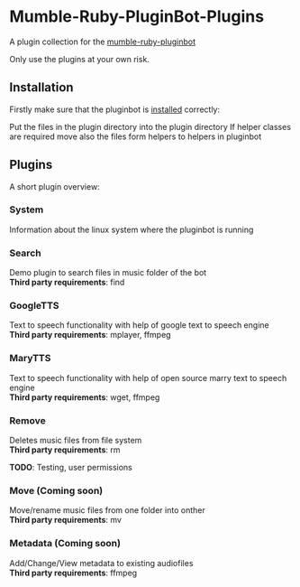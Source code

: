 # Mumble-Ruby-PluginBot-Plugins
A plugin collection for the [mumble-ruby-pluginbot](https://github.com/Shadowsith/mumble-ruby-pluginbot)

Only use the plugins at your own risk.

## Installation
Firstly make sure that the pluginbot is [installed](http://mumble-ruby-pluginbot.readthedocs.io/en/master/installation_howto.html) correctly: 

Put the files in the plugin directory into the plugin directory 
If helper classes are required move also the files form helpers to helpers in pluginbot

## Plugins
A short plugin overview:

### System
Information about the linux system where the pluginbot is running

### Search
Demo plugin to search files in music folder of the bot<br>
**Third party requirements**: find <br>

### GoogleTTS
Text to speech functionality with help of google text to speech engine<br>
**Third party requirements**: mplayer, ffmpeg

### MaryTTS
Text to speech functionality with help of open source marry text to speech engine<br>
**Third party requirements**: wget, ffmpeg

### Remove
Deletes music files from file system<br>
**Third party requirements**: rm

**TODO**: Testing, user permissions

### Move (Coming soon)
Move/rename music files from one folder into onther<br>
**Third party requirements**: mv

### Metadata  (Coming soon)
Add/Change/View metadata to existing audiofiles<br>
**Third party requirements**: ffmpeg
